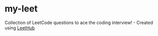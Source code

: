 # my-leet
Collection of LeetCode questions to ace the coding interview! - Created using [LeetHub](https://github.com/QasimWani/LeetHub)
